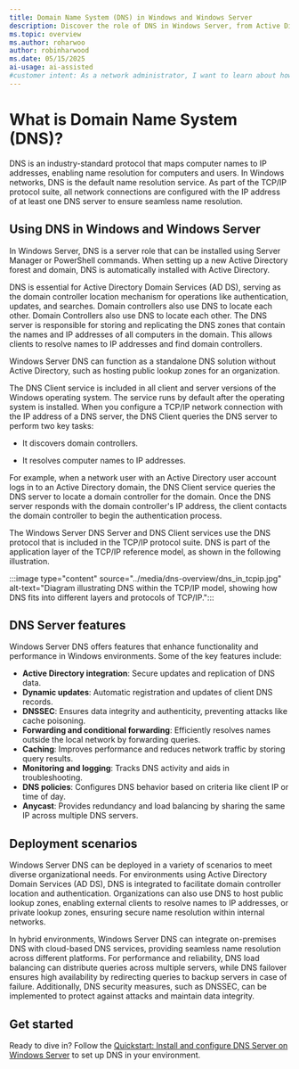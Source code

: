 ```yaml
---
title: Domain Name System (DNS) in Windows and Windows Server
description: Discover the role of DNS in Windows Server, from Active Directory integration to hosting public lookup zones, ensuring efficient name resolution.
ms.topic: overview
ms.author: roharwoo
author: robinharwood
ms.date: 05/15/2025
ai-usage: ai-assisted
#customer intent: As a network administrator, I want to learn about how DNS is used in Windows networks and Active Directory operations, so that I can understand how to configure and manage DNS in my organization.
---
```


# What is Domain Name System (DNS)?

DNS is an industry-standard protocol that maps computer names to IP addresses, enabling name resolution for computers and users. In Windows networks, DNS is the default name resolution service. As part of the TCP/IP protocol suite, all network connections are configured with the IP address of at least one DNS server to ensure seamless name resolution.  

## Using DNS in Windows and Windows Server

In Windows Server, DNS is a server role that can be installed using Server Manager or PowerShell commands. When setting up a new Active Directory forest and domain, DNS is automatically installed with Active Directory.  

DNS is essential for Active Directory Domain Services (AD DS), serving as the domain controller location mechanism for operations like authentication, updates, and searches. Domain controllers also use DNS to locate each other. Domain Controllers also use DNS to locate each other. The DNS server is responsible for storing and replicating the DNS zones that contain the names and IP addresses of all computers in the domain. This allows clients to resolve names to IP addresses and find domain controllers.

Windows Server DNS can function as a standalone DNS solution without Active Directory, such as hosting public lookup zones for an organization.  

The DNS Client service is included in all client and server versions of the Windows operating system. The service runs by default after the operating system is installed. When you configure a TCP/IP network connection with the IP address of a DNS server, the DNS Client queries the DNS server to perform two key tasks:

- It discovers domain controllers.

- It resolves computer names to IP addresses.

For example, when a network user with an Active Directory user account logs in to an Active Directory domain, the DNS Client service queries the DNS server to locate a domain controller for the domain. Once the DNS server responds with the domain controller's IP address, the client contacts the domain controller to begin the authentication process.

The Windows Server DNS Server and DNS Client services use the DNS protocol that is included in the TCP/IP protocol suite. DNS is part of the application layer of the TCP/IP reference model, as shown in the following illustration.

:::image type="content" source="../media/dns-overview/dns_in_tcpip.jpg" alt-text="Diagram illustrating DNS within the TCP/IP model, showing how DNS fits into different layers and protocols of TCP/IP.":::

## DNS Server features

Windows Server DNS offers features that enhance functionality and performance in Windows environments. Some of the key features include:

- **Active Directory integration**: Secure updates and replication of DNS data.  
- **Dynamic updates**: Automatic registration and updates of client DNS records.  
- **DNSSEC**: Ensures data integrity and authenticity, preventing attacks like cache poisoning.  
- **Forwarding and conditional forwarding**: Efficiently resolves names outside the local network by forwarding queries.  
- **Caching**: Improves performance and reduces network traffic by storing query results.  
- **Monitoring and logging**: Tracks DNS activity and aids in troubleshooting.  
- **DNS policies**: Configures DNS behavior based on criteria like client IP or time of day.  
- **Anycast**: Provides redundancy and load balancing by sharing the same IP across multiple DNS servers.  

## Deployment scenarios

Windows Server DNS can be deployed in a variety of scenarios to meet diverse organizational needs. For environments using Active Directory Domain Services (AD DS), DNS is integrated to facilitate domain controller location and authentication. Organizations can also use DNS to host public lookup zones, enabling external clients to resolve names to IP addresses, or private lookup zones, ensuring secure name resolution within internal networks.

In hybrid environments, Windows Server DNS can integrate on-premises DNS with cloud-based DNS services, providing seamless name resolution across different platforms. For performance and reliability, DNS load balancing can distribute queries across multiple servers, while DNS failover ensures high availability by redirecting queries to backup servers in case of failure. Additionally, DNS security measures, such as DNSSEC, can be implemented to protect against attacks and maintain data integrity.

## Get started

Ready to dive in? Follow the [Quickstart: Install and configure DNS Server on Windows Server](quickstart-install-configure-dns-server.md) to set up DNS in your environment.  
